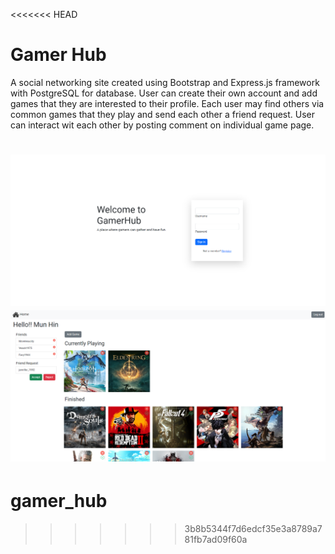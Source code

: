 <<<<<<< HEAD
# Gamer Hub
A social networking site created using Bootstrap and Express.js framework with PostgreSQL for database. User can create their own account and add games that they are interested to their profile. Each user may find others via common games that they play and send each other a friend request. User can interact wit each other by posting comment on individual game page.


![Alt text](./public/screenshot/Screenshot%202022-06-02%20234847.png "Optional title")
![Alt text](./public/screenshot/Screenshot%202022-06-02%20235005.png "Optional title")
=======
# gamer_hub
>>>>>>> 3b8b5344f7d6edcf35e3a8789a781fb7ad09f60a
